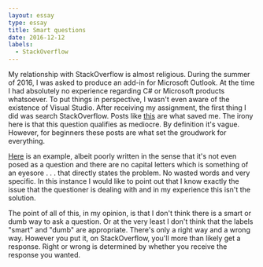 ```yaml
---
layout: essay
type: essay
title: Smart questions
date: 2016-12-12
labels:
  - StackOverflow
---
```



My relationship with StackOverflow is almost religious. During the summer of 2016, I was asked to produce an add-in for Microsoft Outlook. At the time I had absolutely no experience regarding C# or Microsoft products whatsoever. To put things in perspective, I wasn't even aware of the existence of Visual Studio. After receiving my assignment, the first thing I did was search StackOverflow. Posts like <a href="http://stackoverflow.com/questions/28446700/outlook-2013-add-in-tutorial-for-beginners">this</a> are what saved me. The irony here is that this question qualifies as mediocre. By definition it's vague. However, for beginners these posts are what set the groudwork for everything.

<a href="http://stackoverflow.com/questions/10276323/outlook-addin-goes-straight-to-inactive-application-addins">Here</a> is an example, albeit poorly written in the sense that it's not even posed as a question and there are no capital letters which is something of an eyesore . . . that directly states the problem. No wasted words and very specific. In this instance I would like to point out that I know exactly the issue that the questioner is dealing with and in my experience this isn't the solution. 

The point of all of this, in my opinion, is that I don't think there is a smart or dumb way to ask a question. Or at the very least I don't think that the labels "smart" and "dumb" are appropriate. There's only a right way and a wrong way. However you put it, on StackOverflow, you'll more than likely get a response. Right or wrong is determined by whether you receive the response you wanted.

